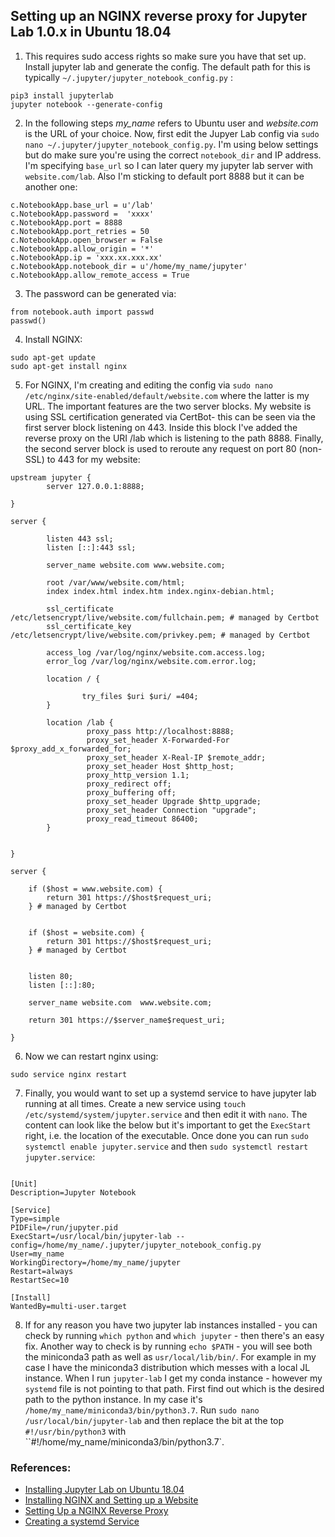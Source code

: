 ## Setting up an NGINX reverse proxy for Jupyter Lab 1.0.x in Ubuntu 18.04

1) This requires sudo access rights so make sure you have that set up. Install jupyter lab and generate the config. The default path for this is typically `~/.jupyter/jupyter_notebook_config.py` :
```
pip3 install jupyterlab
jupyter notebook --generate-config
```

2) In the following steps *my_name* refers to Ubuntu user and *website.com* is the URL of your choice. Now, first edit the Jupyer Lab config via `sudo nano ~/.jupyter/jupyter_notebook_config.py`. I'm using below settings but do make sure you're using the correct `notebook_dir` and IP address. I'm specifying `base_url` so I can later query my jupyter lab server with `website.com/lab`. Also I'm sticking to default port 8888 but it can be another one:

```
c.NotebookApp.base_url = u'/lab'
c.NotebookApp.password =  'xxxx' 
c.NotebookApp.port = 8888
c.NotebookApp.port_retries = 50
c.NotebookApp.open_browser = False
c.NotebookApp.allow_origin = '*'
c.NotebookApp.ip = 'xxx.xx.xxx.xx'
c.NotebookApp.notebook_dir = u'/home/my_name/jupyter'
c.NotebookApp.allow_remote_access = True
```

3) The password can be generated via:
```
from notebook.auth import passwd 
passwd()
```
4) Install NGINX:

```
sudo apt-get update
sudo apt-get install nginx
```

5) For NGINX, I'm creating and editing the config via `sudo nano /etc/nginx/site-enabled/default/website.com` where the latter is my URL. The important features are the two server blocks. My website is using SSL certification generated via CertBot- this can be seen via the first server block listening on 443. Inside this block I've added the reverse proxy on the URI /lab which is listening to the path 8888. Finally, the second server block is used to reroute any request on port 80 (non-SSL) to 443 for my website:

```
upstream jupyter {
        server 127.0.0.1:8888;

}

server {

        listen 443 ssl;
        listen [::]:443 ssl;

        server_name website.com www.website.com;

        root /var/www/website.com/html;
        index index.html index.htm index.nginx-debian.html;

        ssl_certificate /etc/letsencrypt/live/website.com/fullchain.pem; # managed by Certbot
        ssl_certificate_key /etc/letsencrypt/live/website.com/privkey.pem; # managed by Certbot

        access_log /var/log/nginx/website.com.access.log;
        error_log /var/log/nginx/website.com.error.log;

        location / {

                try_files $uri $uri/ =404;
        }

        location /lab {
                 proxy_pass http://localhost:8888;
                 proxy_set_header X-Forwarded-For $proxy_add_x_forwarded_for;
                 proxy_set_header X-Real-IP $remote_addr;
                 proxy_set_header Host $http_host;
                 proxy_http_version 1.1;
                 proxy_redirect off;
                 proxy_buffering off;
                 proxy_set_header Upgrade $http_upgrade;
                 proxy_set_header Connection "upgrade";
                 proxy_read_timeout 86400;
        }


}

server {

    if ($host = www.website.com) {
        return 301 https://$host$request_uri;
    } # managed by Certbot


    if ($host = website.com) {
        return 301 https://$host$request_uri;
    } # managed by Certbot


    listen 80;
    listen [::]:80;

    server_name website.com  www.website.com;

    return 301 https://$server_name$request_uri;

}
```

6) Now we can restart nginx using:

```
sudo service nginx restart
```

7) Finally, you would want to set up a systemd service to have jupyter lab running at all times. Create a new service using `touch /etc/systemd/system/jupyter.service` and then edit it with `nano`. The content can look like the below but it's important to get the `ExecStart` right, i.e. the location of the executable. Once done you can run `sudo systemctl enable jupyter.service` and then `sudo systemctl restart jupyter.service`:

```

[Unit]
Description=Jupyter Notebook

[Service]
Type=simple
PIDFile=/run/jupyter.pid
ExecStart=/usr/local/bin/jupyter-lab --config=/home/my_name/.jupyter/jupyter_notebook_config.py
User=my_name
WorkingDirectory=/home/my_name/jupyter
Restart=always
RestartSec=10

[Install]
WantedBy=multi-user.target
```

8) If for any reason you have two jupyter lab instances installed - you can check by running `which python` and `which jupyter` - then there's an easy fix. Another way to check is by running `echo $PATH` - you will see both the miniconda3 path as well as `usr/local/lib/bin/`. For example in my case I have the miniconda3 distribution which messes with a local JL instance. When I run `jupyter-lab` I get my conda instance - however my `systemd` file is not pointing to that path. First find out which is the desired path to the python instance. In my case it's `/home/my_name/miniconda3/bin/python3.7`. Run `sudo nano /usr/local/bin/jupyter-lab`
and then replace the bit at the top `#!/usr/bin/python3` with ``#!/home/my_name/miniconda3/bin/python3.7`.


### References:
- [Installing Jupyter Lab on Ubuntu 18.04](https://www.ceos3c.com/open-source/install-jupyterlab-on-ubuntu-18-04/)
- [Installing NGINX and Setting up a Website](https://www.digitalocean.com/community/tutorials/how-to-install-nginx-on-ubuntu-18-04)
- [Setting Up a NGINX Reverse Proxy](http://www.albertauyeung.com/post/setup-jupyter-nginx-supervisor/)
- [Creating a systemd Service](https://forums.fast.ai/t/run-jupyter-notebook-on-system-boot/749/5)